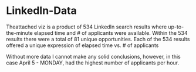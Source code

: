 # LinkedIn-Data

Theattached viz is a product of 534 LinkedIn search results where up-to-the-minute elapsed time and # of applicants were available. Within the 534 results there were a total of 81 unique opportunities. Each of the 534 results offered a unique expression of elapsed time vs. # of applicants

Without more data I cannot make any solid conclusions, however, in this case April 5 - MONDAY, had the highest number of applicants per hour.

